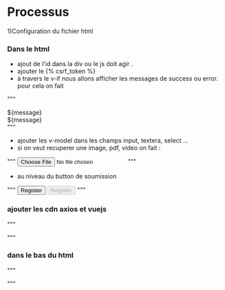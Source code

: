 # Processus 
1)Configuration du fichier html
  ### Dans le html 
 - ajout de l'id dans la div ou le js doit agir .
 - ajouter le {% csrf_token %}
 - à travers le v-if nous allons afficher les messages de success ou error. pour cela on fait 
 
  """<div v-if="isSucess" class="alert alert-success" role="alert">
                     ${message}
                </div>
                <div v-if="error" class="alert alert-danger" role="alert">
                       ${message}
               </div>
"""


- ajouter les v-model dans les champs input, textera, select ... 
- si on veut recuperer une image, pdf, video on fait :

"""
<input v-on:change="handleImageUploaded" ref="files" type="file" accept="image/*" class="custom-file-input">
"""
- au niveau du button de soumission 

"""
<button v-if="!isregister" v-on:click.prevent="nom_fonction" type="submit" class="btn-md btn-theme btn-block">Register</button>
<button v-if="isregister" disabled v-on:click.prevent="nom_fonction" type="submit" class="btn-md btn-theme btn-block">Register</button>
"""
 ### ajouter les cdn axios et vuejs
 
"""
<script src="https://cdn.jsdelivr.net/npm/vue/dist/vue.js"></script>
<script src=" https://cdnjs.cloudflare.com/ajax/libs/axios/0.19.2/axios.min.js"></script>
"""
  ### dans le bas du html
  
"""  
<script>
// Block Vue JS  
new Vue({
   
  // id de la section ou vue js aura effet
el: '#nom_id',
    // end 
    
    // varaible en rapport au v-model et variable permettant de traiter les erreurs
data: {
    v-model:'',
    message:'',
   isregister: false,
   loader: false,
   isSuccess: false,
   error: false,
   base_url: window.location.protocol + "//" + window.location.host + "/",
},
    //end 
delimiters: ["${", "}"],
    
    // code à exécuter au chargement de la page (fonction,changement de variable...)
mounted() { },

    // les différentes fonctions 
methods: {
    nom_fonction: function () {
    
        // vérification des données 
       if (!this.isregister) {
           this.error = false
           this.isSuccess = false
           this.isregister = true
           if (this.title == "" || this.file == "" || this.description == "" || this.date_fin == "" || this.date_debut == "" || this.matiere == "" || this.duration == "" || this.image == "") {
               this.message = "Veuillez remplir correctement les champs";
               this.error = true
               this.isSuccess = false
               this.isregister = false;
           } else {
            //    permet d'imploder des fichiers
               
               // stocker les données 
               let formData = new FormData();
               formData.append('v-model', this.v-model);
               
               // post des données vers le back-end 
               axios.defaults.xsrfCookieName = 'csrftoken'
               axios.defaults.xsrfHeaderName = 'X-CSRFToken'
               axios.post(this.base_url + 'instructor/post_cours',
                   formData,
                   {
                       headers: {
                           'Content-Type': 'multipart/form-data',
                       }
                   
                   // traitement sur les reponses 
                   }).then(response => {
                   console.log(response)
                   this.isregister = false;
                   
                   
                   // si tout s'est bien passé 
                   if (response.data.success) {
                       
                       // permet d'afficher un message à l'ecran 
                       this.isSuccess = true
                       this.error = false
                       this.message = response.data.message
                       this.success = response.data.success
                       // redirection 
                       window.location.replace(this.base_url + 'instructor/courses');
                       
                       // en cas d'erreur 
                   } else {
                       this.error = true
                       this.message = response.data.message
                       this.success = response.data.success
                       this.isSuccess = false
                   }
                   console.log("success variable" + this.isSuccess)
                   // console.log("success variable"+this.error)
               })
                   .catch((err) => {
                       this.isregister = false;
                       console.log(err);
                   })
           }
       }
   },
    
    // recuperation des fichier 
   handleFileUploaded() {
        this.file = this.$refs.file.files[0];
        console.log(this.file)
    },
    handleImageUploaded() {
        this.image = this.$refs.files.files[0];
        console.log(this.image)
    },
}
});
</script>


"""

